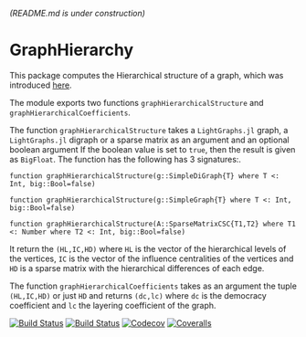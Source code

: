 *(README.md is under construction)*

# GraphHierarchy

This package computes the Hierarchical structure of a graph, which was introduced [here](https://arxiv.org/abs/1908.04358).

The module exports two functions `graphHierarchicalStructure` and `graphHierarchicalCoefficients`.

The function `graphHierarchicalStructure` takes a `LightGraphs.jl` graph, a `LightGraphs.jl` digraph or a sparse matrix as an argument and an optional boolean argument If the boolean value is set to `true`, then the result is given as `BigFloat`. The function has the following has 3 signatures:.

`function graphHierarchicalStructure(g::SimpleDiGraph{T} where T <: Int, big::Bool=false)`

`function graphHierarchicalStructure(g::SimpleGraph{T} where T <: Int, big::Bool=false)`

`function graphHierarchicalStructure(A::SparseMatrixCSC{T1,T2} where T1 <: Number where T2 <: Int, big::Bool=false)`

It return the `(HL,IC,HD)` where `HL` is the vector of the hierarchical levels of the vertices, `IC` is the vector of the influence centralities of the vertices and `HD` is a sparse matrix with the hierarchical differences of each edge.

The function `graphHierarchicalCoefficients` takes as an argument the tuple `(HL,IC,HD)` or just `HD` and returns `(dc,lc)` where `dc` is the democracy coefficient and `lc` the layering coefficient of the graph.



[![Build Status](https://travis-ci.com/gmoutsin/GraphHierarchy.jl.svg?branch=master)](https://travis-ci.com/gmoutsin/GraphHierarchy.jl)
[![Build Status](https://ci.appveyor.com/api/projects/status/github/gmoutsin/GraphHierarchy.jl?svg=true)](https://ci.appveyor.com/project/gmoutsin/GraphHierarchy-jl)
[![Codecov](https://codecov.io/gh/gmoutsin/GraphHierarchy.jl/branch/master/graph/badge.svg)](https://codecov.io/gh/gmoutsin/GraphHierarchy.jl)
[![Coveralls](https://coveralls.io/repos/github/gmoutsin/GraphHierarchy.jl/badge.svg?branch=master)](https://coveralls.io/github/gmoutsin/GraphHierarchy.jl?branch=master)
